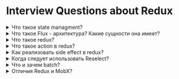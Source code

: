 # Interview Questions about Redux

<details>
  <summary>Что такое state managment?</summary>

state managment - технология, позволяющая:

-   управлять состоянием приложения
-   отделять логику управления состоянием от UI компонентов (slices, thunks, etc.)
-   удобно передавать данные между дальними узлами

</details>

<details>
  <summary>Что такое Flux - архитектура? Какие сущности она имеет?</summary>

React отвечает за V или View в MVC.\
А как насчет M или Model части?\
Flux, шаблон проектирования, соответствует M в MVC

Компоненты архитектуры Flux взаимодействуют между собой скорее как EventBus и менее, чем MVC

Цель Flux = перейти от MVC паттерна к MVVM паттерну

Это архитектура, ответственная за создание слоя данных в JavaScript приложениях и разработку серверной стороны в веб-приложениях. Flux дополняет составные компоненты вида View в React, используя однонаправленный поток данных.

Flux-архитектура — архитектурный подход или набор шаблонов программирования для построения пользовательского интерфейса веб-приложений, сочетающийся с реактивным программированием и построенный на однонаправленных потоках данных.

flux-flow:
<img src="https://miro.medium.com/v2/resize:fit:640/format:webp/1*3wIquwufaGTtdoqjN4Zudg.png" />

react-flux-flow:
<img src="https://miro.medium.com/v2/resize:fit:640/format:webp/1*ZCgdOM1n1uYwGZ1TN4UvuA.png" />

Основной отличительной особенностью Flux является односторонняя направленность передачи данных между компонентами Flux-архитектуры.
Архитектура накладывает ограничения на поток данных, в частности, исключая возможность обновления состояния компонентов самими собой.
Такой подход делает поток данных предсказуемым и позволяет легче проследить причины возможных ошибок в программном обеспечении.

В минимальном варианте Flux-архитектура может содержать три слоя, взаимодействующие по порядку:

-   Actions = Действия = выражение событий (часто для действий используются просто имена — строки, содержащие некоторый «глагол»). Новое действие не передаётся пока предыдущее полностью не обработано компонентами. Действия из-за работы источника действия, например, пользователя, поступают асинхронно, но их диспетчеризация явлется синхронным процессом. Кроме имени (`name` или же `type`), действия могут иметь полезную нагрузку (`payload`), содержащую относящиеся к действию данные.

-   Dispatcher = Диспетчер/Диспатчер = для передачи действий хранилищам. В диспетчере хранилища регистрируют свои функции обратного вызова (callback).

-   Store = Хранилище = место, где сосредоточено состояние (state) приложения. Остальные компоненты, согласно Flux, не имеют значимого (с точки зрения архитектуры) состояния. Изменение состояния хранилища происходит строго на основе данных действия и старого состояния хранилища при помощи чистых функций (reducer'ов).

-   View = Представление = React компонент, отвечающий за выдачу информации пользователю. Во Flux-архитектуре это — конечная точка потоков данных.

Dispatcher действует как реестр с зарегистрированными callback-ами, на которые отвечают Store. Store будут давать изменения, которые выбраны Controller-Views

Dispatcher может легко устанавливать зависимости между store-ами.

</details>

<details>
  <summary>Что такое redux?</summary>

state manager for js apps

1. UI отсылает Action через Dispatcher'а
2. Reducer обрабатывает полученный Action и изменяет Store
3. Store, содержит State, который и определяет UI
   цепочка замкнулась

-   хранить состояние в дереве в едином сторе
-   reducer должен быть чистой функцией, которая всегда возвращает новый объект состояния(===), т.к. ресурсоемкое сравнение вредит(==)

чтобы изменить стор надо отправить action через функцию dispatch()

```javascript
const ActionType = "AddCard"
const action = {
	type: ActionType,
	payload: {
		id: "123",
		text: "text",
	},
}

dispatch(action)
```

это action попадет reducer, где обработается определенным образом
он в аргументы он принимает state, action

```javascript
const reducer = (state = [], action) => {
    switch (action.type) {
        case ActionType:
            const newItem = {
                id: action.payload.id,
                text: action.payload.text,
            }
            return [..state, newItem]
    }
}
```

</details>

<details>
  <summary>Что такое action в redux?</summary>

action это обычный объект JS

с двумя полями:

-   type = название действия, которое action совершает
-   payload = данные, которые требуется к этому действию
</details>

<details>
  <summary>Как реализовать side effect в redux?</summary>

for ex: логгирование, отправка запроса на сервер

middleware - свой или redux thunk, redux saga

```javascript
const store = createStore(rootReducer, applyMiddleware(logger, thunk))
```

, где thunk из redux-thunk и logger - сайд еффект

```javascript
// свой middleware
const logger = (state) => (next) => (action) => {
	console.log("dispatching = ", action)
	console.log("state before = ", store.getState())
	const result = next(action)
	console.log("state after = ", store.getState())
	return result
}
```

```javascript
// thunk middleware
const getTodos = () => {
	return (dispatch) => {
		getAllTodos()
			.then((todos) => {
				dispatch({
					type: init_todos,
					payload: todos,
				})
			})
			.catch((err) => {
				console.error(err)
			})
	}
}
```

```javascript
// saga middleware
export function* loginFlow() {
	while (true) {
		const { payload } = yield take(LOGIN_REQUEST)
		const { username, password } = payload
		const task = yield fork(authorize, username, password)
	}
}
export function* loginFlowSaga() {
	yield loginFlow()
}
```

</details>

<details>
  <summary>Когда следует использовать Reselect?</summary>

да... Redux довольно хрупкий в этом плане (при использовании useSelector() в купе с обычной функцией-селектором)

следует мемоизировать селекцию, если:

1. ты не знаешь стоит ли мемоизировать, а проект масштабнее около-среднего
2. если селектишь, используя другие селекторы
3. из селектора возвращаешь новую ссылку на переменную:
    - .filter, .map, и подобные методы работы с массивом, которые всегда создают новый массив
    - объект через литеральную нотацию
    - reduce, если считаем большой массив (спасёт проверка от reselect'а)

</details>

<details>
  <summary>Что и зачем batch?</summary>
 
НЕ НУЖЕН В РЕАКТЕ 18 ВЕРСИИ

для совершения нескольких экшенов в одно время

```js
function myThunk() {
	return (dispatch, getState) => {
		// will result in two re-renders
		dispatch(increment())
		dispatch(increment())
	}
}
```

будет таким:

```js
import { batch } from "react-redux"

function myThunk() {
	return (dispatch, getState) => {
		// should only result in one combined re-render, not two
		batch(() => {
			dispatch(increment())
			dispatch(increment())
		})
	}
}
```

</details>

<details>
  <summary>Отличия Redux и MobX?</summary>

MobX:

-   Несколько сторов
-   observables
-   неявноме изменение состояний - через подписки
-   меньше пустого boilerplate кода
-   паттерн наблюдателя = observer
-   ТИПА ТИПА тяжелее бандл
-   нет хороших devTools'ов, как раз из-за паттерна

Redux:

-   джс объекты для хранения
-   отслеживание измененй явное
-   Один стор
-   чистые функции для изменения состояний
-   архитектура Flux

</details>
